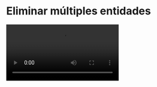 # Eliminar múltiples entidades

<video controls>
    <source src="https://digi21.blob.core.windows.net/videos-ayuda/desarrollo/25.%20Eliminar%20multiples%20entidades.mp4" type="video/mp4">
</video>



